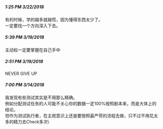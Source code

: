##### 1:25 PM 3/22/2018
有的时候，学的越多就越慌，因为懂得东西太少了。\
一定要找一个方向深入下去。

##### 5:39 PM 3/19/2018
主动权一定要掌握在自己手中

##### 2:51 PM 3/19/2018
NEVER GIVE UP

##### 7:00 PM 3/14/2018
我发现有些测试其实是不用那么精确。\
例如分配测试任务的人可能不关心你的数据一定100%按照剧本来，而是大体上的结论。\
但作为测试执行者，在主观意识上还是要按照最严苛的流程去做，只不过不用花太多的精力去Check多次\
